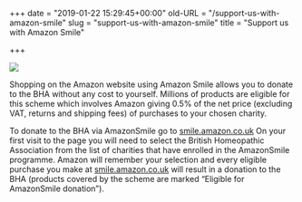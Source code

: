 +++
date = "2019-01-22 15:29:45+00:00"
old-URL = "/support-us-with-amazon-smile"
slug = "support-us-with-amazon-smile"
title = "Support us with Amazon Smile"

+++

[![](https://res.cloudinary.com/homeopathyuk/v1557403245/bha/AmazonSmile-orange.jpg)](https://smile.amazon.co.uk/)

Shopping on the Amazon website using Amazon Smile allows you to donate to the  BHA without any cost to yourself. Millions of products are eligible for this  scheme which involves Amazon giving 0.5% of the net price (excluding VAT, returns and shipping fees) of purchases to your chosen charity.

To donate to the BHA via AmazonSmile go to [smile.amazon.co.uk](https://smile.amazon.co.uk/) On your first visit to the page you will need to select the British Homeopathic Association from the list of charities that have enrolled in the AmazonSmile programme. Amazon will remember your selection and every eligible purchase you make at [smile.amazon.co.uk](https://smile.amazon.co.uk/) will result in a donation to the BHA (products covered by the scheme are marked “Eligible for AmazonSmile donation”).

